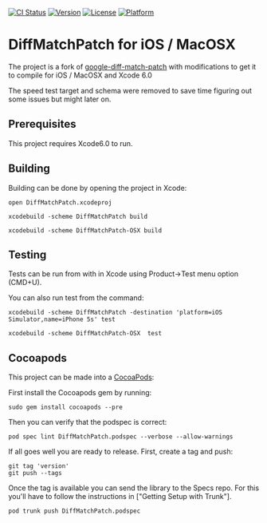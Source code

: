 [![CI Status](http://img.shields.io/travis/NickAger/aerogear-diffmatchpatch-ios.svg?style=flat)](https://travis-ci.org/NickAger/aerogear-diffmatchpatch-ios)
[![Version](https://img.shields.io/cocoapods/v/DiffMatchPatch.svg?style=flat)](http://cocoapods.org/pods/DiffMatchPatch)
[![License](https://img.shields.io/cocoapods/l/DiffMatchPatch.svg?style=flat)](http://cocoapods.org/pods/DiffMatchPatch)
[![Platform](https://img.shields.io/cocoapods/p/DiffMatchPatch.svg?style=flat)](http://cocoapods.org/pods/DiffMatchPatch)


# DiffMatchPatch for iOS / MacOSX
The project is a fork of [google-diff-match-patch](https://github.com/JanX2/google-diff-match-patch)
with modifications to get it to compile for iOS / MacOSX and Xcode 6.0

The speed test target and schema were removed to save time figuring out some issues but might
later on.

## Prerequisites
This project requires Xcode6.0 to run.

## Building

Building can be done by opening the project in Xcode:

    open DiffMatchPatch.xcodeproj

    xcodebuild -scheme DiffMatchPatch build

    xcodebuild -scheme DiffMatchPatch-OSX build

## Testing
Tests can be run from with in Xcode using Product->Test menu option (CMD+U).  

You can also run test from the command:

    xcodebuild -scheme DiffMatchPatch -destination 'platform=iOS Simulator,name=iPhone 5s' test

    xcodebuild -scheme DiffMatchPatch-OSX  test


## Cocoapods
This project can be made into a [CocoaPods](http://www.cocoapods.org/):

First install the Cocoapods gem by running:

    sudo gem install cocoapods --pre

Then you can verify that the podspec is correct:

    pod spec lint DiffMatchPatch.podspec --verbose --allow-warnings

If all goes well you are ready to release. First, create a tag and push:

    git tag 'version'
    git push --tags

Once the tag is available you can send the library to the Specs repo. For this you'll have to follow the instructions in ["Getting Setup with Trunk"].

    pod trunk push DiffMatchPatch.podspec
